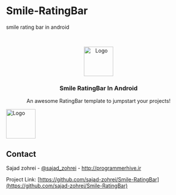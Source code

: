 # Smile-RatingBar
smile rating bar in android

<!-- PROJECT LOGO -->
<br />
<p align="center">
  <a href="https://github.com/othneildrew/Best-README-Template">
    <img src="images/logo.png" alt="Logo" width="80" height="80">
  </a>

  <h3 align="center">Smile RatingBar In Android</h3>

  <p align="center">
    An awesome RatingBar template to jumpstart your projects!
    <br />
  </p>
</p>

 <img src="images/logo.png" alt="Logo" width="80" height="80">


<!-- CONTACT -->
## Contact

Sajad zohrei - [@sajad_zohrei](https://twitter.com/sajad_zohrei) - http://programmerhive.ir

Project Link: [https://github.com/sajad-zohrei/Smile-RatingBar](https://github.com/sajad-zohrei/Smile-RatingBar)




